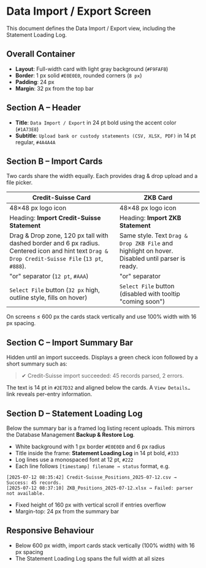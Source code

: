 # Data Import / Export Screen

This document defines the Data Import / Export view, including the Statement Loading Log.

## Overall Container
- **Layout**: Full-width card with light gray background (`#F9FAFB`)
- **Border**: 1 px solid `#E0E0E0`, rounded corners (`8 px`)
- **Padding**: 24 px
- **Margin**: 32 px from the top bar

## Section A – Header
- **Title**: `Data Import / Export` in 24 pt bold using the accent color (`#1A73E8`)
- **Subtitle**: `Upload bank or custody statements (CSV, XLSX, PDF)` in 14 pt regular, `#4A4A4A`

## Section B – Import Cards
Two cards share the width equally. Each provides drag & drop upload and a file picker.

| Credit-Suisse Card | ZKB Card |
| --- | --- |
| 48×48 px logo icon | 48×48 px logo icon |
| Heading: **Import Credit-Suisse Statement** | Heading: **Import ZKB Statement** |
| Drag & Drop zone, 120 px tall with dashed border and 6 px radius. Centered icon and hint text `Drag & Drop Credit-Suisse File` (`13 pt`, `#888`). | Same style. Text `Drag & Drop ZKB File` and highlight on hover. Disabled until parser is ready. |
| "or" separator (`12 pt`, `#AAA`) | "or" separator |
| `Select File` button (`32 px` high, outline style, fills on hover) | `Select File` button (disabled with tooltip "coming soon") |

On screens ≤ 600 px the cards stack vertically and use 100% width with 16 px spacing.

## Section C – Import Summary Bar
Hidden until an import succeeds. Displays a green check icon followed by a short summary such as:

> ✔ Credit-Suisse import succeeded: 45 records parsed, 2 errors.

The text is 14 pt in `#2E7D32` and aligned below the cards. A `View Details…` link reveals per-entry information.

## Section D – Statement Loading Log
Below the summary bar is a framed log listing recent uploads. This mirrors the Database Management **Backup & Restore Log**.

- White background with 1 px border `#E0E0E0` and 6 px radius
- Title inside the frame: **Statement Loading Log** in 14 pt bold, `#333`
- Log lines use a monospaced font at 12 pt, `#222`
- Each line follows `[timestamp] filename → status` format, e.g.
```
[2025-07-12 08:35:42] Credit-Suisse_Positions_2025-07-12.csv → Success: 45 records.
[2025-07-12 08:37:10] ZKB_Positions_2025-07-12.xlsx → Failed: parser not available.
```
- Fixed height of 160 px with vertical scroll if entries overflow
- Margin-top: 24 px from the summary bar

## Responsive Behaviour
- Below 600 px width, import cards stack vertically (100% width) with 16 px spacing
- The Statement Loading Log spans the full width at all sizes
